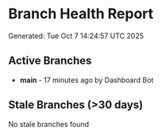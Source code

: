 # Branch Health Report
Generated: Tue Oct  7 14:24:57 UTC 2025

## Active Branches
- **main** - 17 minutes ago by Dashboard Bot

## Stale Branches (>30 days)
No stale branches found
